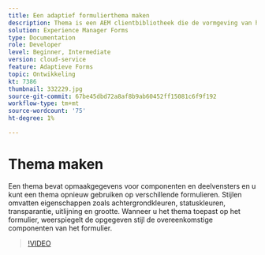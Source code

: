 ```yaml
---
title: Een adaptief formulierthema maken
description: Thema is een AEM clientbibliotheek die de vormgeving van het aangepaste formulier definieert.
solution: Experience Manager Forms
type: Documentation
role: Developer
level: Beginner, Intermediate
version: cloud-service
feature: Adaptieve Forms
topic: Ontwikkeling
kt: 7386
thumbnail: 332229.jpg
source-git-commit: 67be45dbd72a8af8b9ab60452ff15081c6f9f192
workflow-type: tm+mt
source-wordcount: '75'
ht-degree: 1%

---
```



# Thema maken

Een thema bevat opmaakgegevens voor componenten en deelvensters en u kunt een thema opnieuw gebruiken op verschillende formulieren. Stijlen omvatten eigenschappen zoals achtergrondkleuren, statuskleuren, transparantie, uitlijning en grootte. Wanneer u het thema toepast op het formulier, weerspiegelt de opgegeven stijl de overeenkomstige componenten van het formulier.

>[!VIDEO](https://video.tv.adobe.com/v/332229?quality=12&learn=on)

